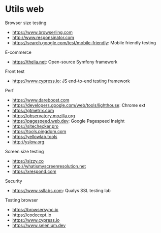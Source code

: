 # Utils web

Browser size testing
* https://www.browserling.com
* http://www.responsinator.com
* https://search.google.com/test/mobile-friendly: Mobile friendly testing

E-commerce
* https://thelia.net: Open-source Symfony framework

Front test
* https://www.cypress.io: JS end-to-end testing framework

Perf
* https://www.dareboost.com
* https://developers.google.com/web/tools/lighthouse: Chrome ext
* https://gtmetrix.com
* https://observatory.mozilla.org
* https://pagespeed.web.dev: Google Pagespeed Insight
* https://sitechecker.pro
* https://tools.pingdom.com
* https://yellowlab.tools
* http://yslow.org

Screen size testing
* https://sizzy.co
* http://whatismyscreenresolution.net
* https://xrespond.com

Security
* https://www.ssllabs.com: Qualys SSL testing lab

Testing browser
* https://browsersync.io
* https://codecept.io
* https://www.cypress.io
* https://www.selenium.dev
